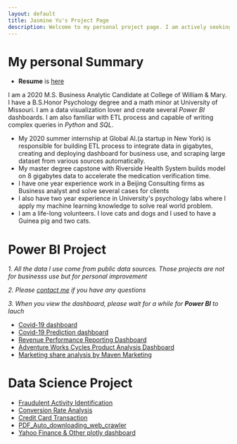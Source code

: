 ```yaml
---
layout: default
title: Jasmine Yu's Project Page
description: Welcome to my personal project page. I am actively seeking full-time opportunity as data analyst. If you have a position, please reach me at jasmineyu113@gmail.com
---
```

# My personal Summary 
- **Resume** is [here](/Jasmine_Resume.pdf)


I am a 2020 M.S. Business Analytic Candidate at College of William & Mary. I have a B.S.Honor Psychology degree and a math minor at University of Missouri. I am a data visualization lover and create several *Power BI* dashboards. I am also familiar with ETL process and capable of writing complex queries in _Python_ and _SQL_. 

- My 2020 summer internship  at Global AI.(a startup in New York) is responsible for building ETL process to integrate data in gigabytes, creating and deploying dashboard for business use, and scraping large dataset from various sources automatically. 
- My master degree capstone with Riverside Health System builds model on 8 gigabytes data to accelerate the medication verification time. 
- I have one year experience work in a Beijing Consulting firms as Business analyst and solve several cases for clients 
- I also have two year experience in University's psychology labs where I apply my machine learning knowledge to solve real world problem. 
- I am a life-long volunteers. I love cats and dogs and I used to have a Guinea pig and two cats. 

# Power BI Project
*1. All the data I use come from public data sources. Those projects are not for businesss use but for personal improvement*

*2. Please [contact me](jasmineyu113@gmail.com) if you have any questions*

*3. When you view the dashboard, please wait for a while for **Power BI** to lauch*


- [Covid-19 dashboard](https://app.powerbi.com/view?r=eyJrIjoiZjNlMWIwNjItYjk2My00ZWI0LWE0MTAtZDYyNDYxNmM4Y2RmIiwidCI6ImI5M2NiYzNlLTY2MWQtNDA1OC04NjkzLWE4OTdiOTI0YjhkNyIsImMiOjF9&pageName=ReportSection)
- [Covid-19 Prediction dashboard](https://app.powerbi.com/view?r=eyJrIjoiZDVjYmRjMGYtMTQwNi00NDRjLWIwMzgtMjRjNWQxN2Y5OTg1IiwidCI6ImI5M2NiYzNlLTY2MWQtNDA1OC04NjkzLWE4OTdiOTI0YjhkNyIsImMiOjF9)
- [Revenue Performance Reporting Dashboard](https://app.powerbi.com/view?r=eyJrIjoiOTZjOGI4NDItMDUxNS00ODIzLTgzY2QtMWJjMmE3OTlmMDRmIiwidCI6ImI5M2NiYzNlLTY2MWQtNDA1OC04NjkzLWE4OTdiOTI0YjhkNyIsImMiOjF9&pageName=ReportSection)
- [Adventure Works Cycles Product Analysis Dashboard](https://app.powerbi.com/view?r=eyJrIjoiNjYxZmE2N2QtMTM4Mi00YTVkLTlmNTAtYzc4ZjU3ZGJmZTE0IiwidCI6ImI5M2NiYzNlLTY2MWQtNDA1OC04NjkzLWE4OTdiOTI0YjhkNyIsImMiOjF9)
- [Marketing share analysis by Maven Marketing](https://app.powerbi.com/view?r=eyJrIjoiZjc4ZDI5ODYtN2VmZC00ZWNlLWEzMDEtOGM5MTg1ODZhY2I4IiwidCI6ImI5M2NiYzNlLTY2MWQtNDA1OC04NjkzLWE4OTdiOTI0YjhkNyIsImMiOjF9)

#  Data Science Project 
- [Fraudulent Activity Identification](/jas_fraud.html)
- [Conversion Rate Analysis](/Conversion/Conversion_Rate.html)
- [Credit Card Transaction](/jas_credit_card.html)
- [PDF_Auto_downloading_web_crawler](/ADB_Grabber.html)
- [Yahoo Finance & Other plotly dashboard](/Plotly_dash/README.md)
